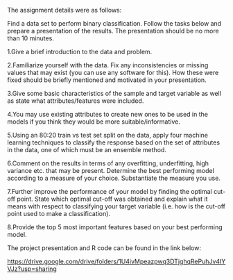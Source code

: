 The assignment details were as follows:

Find a data set to perform binary classification. Follow the tasks below and prepare a presentation of the results. The presentation should be no more than 10 minutes.

1.Give a brief introduction to the data and problem.

2.Familiarize yourself with the data. Fix any inconsistencies or missing values that may exist (you can use any software for this). How these were fixed should be briefly mentioned and motivated in your presentation.

3.Give some basic characteristics of the sample and target variable as well as state what attributes/features were included.

4.You may use existing attributes to create new ones to be used in the models if you think they would be more suitable/informative.

5.Using an 80:20 train vs test set split on the data, apply four machine learning techniques to classify the response based on the set of attributes in the data, one of which must be an ensemble method.

6.Comment on the results in terms of any overfitting, underfitting, high variance etc. that may be present. Determine the best performing model according to a measure of your choice. Substantiate the measure you use.

7.Further improve the performance of your model by finding the optimal cut-off point. State which optimal cut-off was obtained and explain what it means with respect to classifying your target variable (i.e. how is the cut-off point used to make a classification).

8.Provide the top 5 most important features based on your best performing model.

The project presentation and R code can be found in the link below:

https://drive.google.com/drive/folders/1U4ivMpeazpwq3DTjghqRePuhJv4IYVJz?usp=sharing
